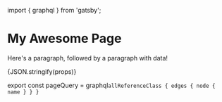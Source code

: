 import { graphql } from 'gatsby';

# My Awesome Page
Here's a paragraph, followed by a paragraph with data!

<p>{JSON.stringify(props)}</p>

export const pageQuery = graphql`
    allReferenceClass {
      edges {
        node {
          name
        }
      }
    }
`